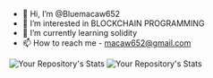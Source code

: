 - 👋 Hi, I’m @Bluemacaw652
- 👀 I’m interested in BLOCKCHAIN PROGRAMMING
- 🌱 I’m currently learning solidity
- 📫 How to reach me - macaw652@gmail.com

<!---
Bluemacaw652/Bluemacaw652 is a ✨ special ✨ repository because its `README.md` (this file) appears on your GitHub profile.
You can click the Preview link to take a look at your changes.
--->
![Your Repository's Stats](https://github-readme-stats.vercel.app/api?username=Bluemacaw652&show_icons=true)
![Your Repository's Stats](https://github-readme-stats.vercel.app/api/top-langs/?username=Bluemacaw652&theme=blue-green)
